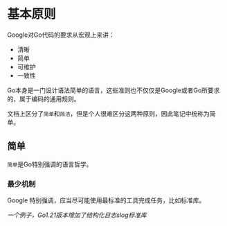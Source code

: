 # 基本原则

Google对Go代码的要求从宏观上来讲：

- 清晰
- 简单
- 可维护
- 一致性

Go本身是一门设计语法简单的语言，这些准则也不仅仅是Google或者Go所要求的，属于编码的通用规则。

文档上区分了`简单`和`简洁`，但是个人很难区分这两种原则，因此笔记中统称为简单。

## 简单

`简单`是Go特别强调的语言哲学。

### 最少机制

Google 特别强调，应当尽可能使用最标准的工具完成任务，比如标准库。

_一个例子，Go1.21版本增加了结构化日志slog标准库_
